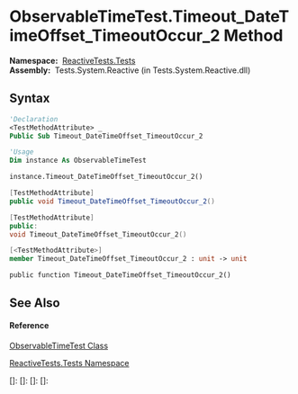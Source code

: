 # ObservableTimeTest.Timeout\_DateTimeOffset\_TimeoutOccur\_2 Method

**Namespace:**  [ReactiveTests.Tests](ReactiveTests.Tests\ReactiveTests.Tests.md)  
**Assembly:**  Tests.System.Reactive (in Tests.System.Reactive.dll)

## Syntax

```vb
'Declaration
<TestMethodAttribute> _
Public Sub Timeout_DateTimeOffset_TimeoutOccur_2
```

```vb
'Usage
Dim instance As ObservableTimeTest

instance.Timeout_DateTimeOffset_TimeoutOccur_2()
```

```csharp
[TestMethodAttribute]
public void Timeout_DateTimeOffset_TimeoutOccur_2()
```

```c++
[TestMethodAttribute]
public:
void Timeout_DateTimeOffset_TimeoutOccur_2()
```

```fsharp
[<TestMethodAttribute>]
member Timeout_DateTimeOffset_TimeoutOccur_2 : unit -> unit 
```

```jscript
public function Timeout_DateTimeOffset_TimeoutOccur_2()
```

## See Also

#### Reference

[ObservableTimeTest Class](ObservableTimeTest\ObservableTimeTest.md)

[ReactiveTests.Tests Namespace](ReactiveTests.Tests\ReactiveTests.Tests.md)

[]: 
[]: 
[]: 
[]: 